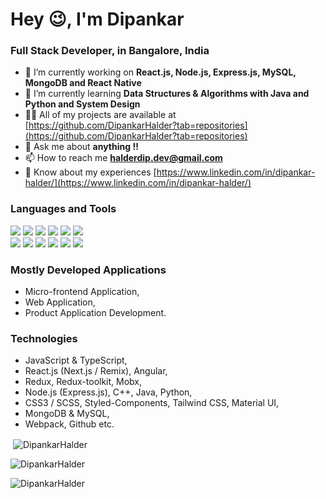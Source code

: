 <h1>Hey 😉, I'm Dipankar</h1>
<h3>Full Stack Developer, in Bangalore, India</h3>

- 🔭 I’m currently working on **React.js, Node.js, Express.js, MySQL, MongoDB and React Native**
- 🌱 I’m currently learning **Data Structures & Algorithms with Java and Python and System Design**
- 👨‍💻 All of my projects are available at [https://github.com/DipankarHalder?tab=repositories](https://github.com/DipankarHalder?tab=repositories)
- 💬 Ask me about **anything !!**
- 📫 How to reach me **[halderdip.dev@gmail.com](mailto:halderdip.dev@gmail.com)**
- 📄 Know about my experiences [https://www.linkedin.com/in/dipankar-halder/](https://www.linkedin.com/in/dipankar-halder/)


<h3> Languages and Tools </h3>

![](https://img.shields.io/badge/JavaScript-informational?style=flat&logo=JAVASCRIPT&logoColor=000000&color=FFFF00)
![](https://img.shields.io/badge/TypeScript-informational?style=flat&logo=TYPESCRIPT&logoColor=white&color=007acc)
![](https://img.shields.io/badge/React-informational?style=flat&logo=REACT&logoColor=000000&color=61dafb)
![](https://img.shields.io/badge/Angular-informational?style=flat&logo=ANGULAR&logoColor=white&color=d4173b)
![](https://img.shields.io/badge/Node.js-informational?style=flat&logo=node.js&logoColor=white&color=6DA55F)
![](https://img.shields.io/badge/Express.js-informational?style=flat&logo=express&logoColor=white&color=8c8c8c)
<br>
![](https://img.shields.io/badge/Mysql-informational?style=flat&logo=mysql&logoColor=white&color=F29111)
![](https://img.shields.io/badge/MongoDB-informational?style=flat&logo=mongodb&logoColor=white&color=4DB33D)
![](https://img.shields.io/badge/Java-informational?style=flat&logo=JAVA&logoColor=white&color=f89820)
![](https://img.shields.io/badge/Python-informational?style=flat&logo=PYTHON&logoColor=white&color=0d1c4d)
![](https://img.shields.io/badge/HTML5-informational?style=flat&logo=HTML5&logoColor=white&color=e34c26)
![](https://img.shields.io/badge/CSS3-informational?style=flat&logo=CSS3&logoColor=white&color=0074d9)


<h3> Mostly Developed Applications </h3>

- Micro-frontend Application, 
- Web Application, 
- Product Application Development.

<h3> Technologies </h3>

- JavaScript & TypeScript, 
- React.js (Next.js / Remix), Angular,
- Redux, Redux-toolkit, Mobx, 
- Node.js (Express.js), C++, Java, Python, 
- CSS3 / SCSS, Styled-Components, Tailwind CSS, Material UI, 
- MongoDB & MySQL, 
- Webpack, Github etc.

<p>&nbsp;<img align="center" src="https://github-readme-stats.vercel.app/api?username=DipankarHalder&show_icons=true&locale=en" alt="DipankarHalder" /></p>

<p><img align="center" src="https://github-readme-streak-stats.herokuapp.com/?user=DipankarHalder&" alt="DipankarHalder" /></p>

<p><img align="center" src="https://github-readme-stats.vercel.app/api/top-langs/?username=DipankarHalder&hide_border=false&include_all_commits=false&count_private=false&layout=compact" alt="DipankarHalder" /></p>
